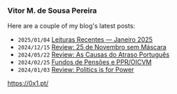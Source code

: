 ### Vitor M. de Sousa Pereira

Here are a couple of my blog's latest posts:

<!--START_SECTION:feed-->
* `2025/01/04` [Leituras Recentes — Janeiro 2025](https://0x1.pt/2025/01/04/leituras-recentes-janeiro-2025/)
* `2024/12/15` [Review: 25 de Novembro sem Máscara](https://0x1.pt/2024/12/15/review-25-de-novembro-sem-mascara/)
* `2024/05/22` [Review: As Causas do Atraso Português](https://0x1.pt/2024/05/22/review-as-causas-do-atraso-portugues/)
* `2024/02/25` [Fundos de Pensões e PPR/OICVM](https://0x1.pt/2024/02/25/fundos-de-pensoes-e-ppr-oicvm/)
* `2024/01/03` [Review: Politics is for Power](https://0x1.pt/2024/01/03/review-politics-is-for-power/)
<!--END_SECTION:feed-->

https://0x1.pt/
